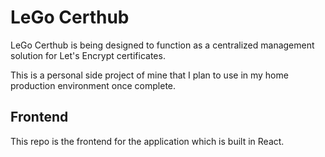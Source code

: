 # LeGo Certhub
LeGo Certhub is being designed to function as a centralized management
solution for Let's Encrypt certificates.

This is a personal side project of mine that I plan to use in my home
production environment once complete.

## Frontend
This repo is the frontend for the application which is built in React.
